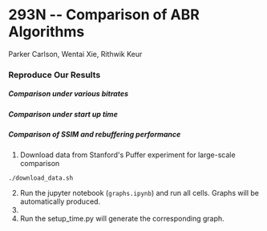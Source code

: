 # 293N -- Comparison of ABR Algorithms 
Parker Carlson, Wentai Xie, Rithwik Keur


### Reproduce Our Results

##### Comparison under various bitrates
##### Comparison under start up time
##### Comparison of SSIM and rebuffering performance

1. Download data from Stanford's Puffer experiment for large-scale comparison

`./download_data.sh`

2. Run the jupyter notebook (`graphs.ipynb`) and run all cells. Graphs will be automatically produced.
3.
4. Run the setup_time.py will generate the corresponding graph.
